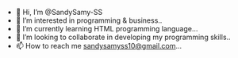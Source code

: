 - 👋 Hi, I’m @SandySamy-SS
- 👀 I’m interested in programming & business..
- 🌱 I’m currently learning HTML programming language...
- 💞️ I’m looking to collaborate in developing my programming skills..
- 📫 How to reach me sandysamyss10@gmail.com...

<!---
SandySamy-SS/SandySamy-SS is a ✨ special ✨ repository because its `README.md` (this file) appears on your GitHub profile.
You can click the Preview link to take a look at your changes.
--->
